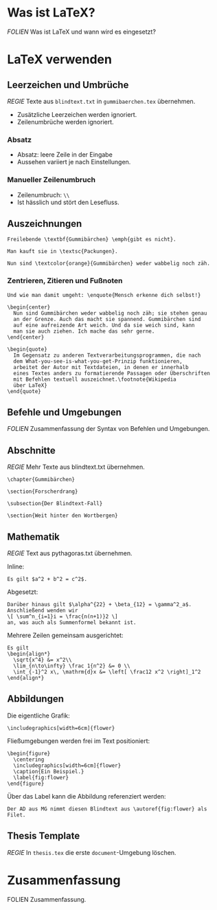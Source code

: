 # Was ist LaTeX?
*FOLIEN* Was ist LaTeX und wann wird es eingesetzt?

# LaTeX verwenden

## Leerzeichen und Umbrüche
*REGIE* Texte aus `blindtext.txt` in `gummibaerchen.tex` übernehmen.
* Zusätzliche Leerzeichen werden ignoriert.
* Zeilenumbrüche werden ignoriert.

### Absatz
* Absatz: leere Zeile in der Eingabe
* Aussehen variiert je nach Einstellungen.

### Manueller Zeilenumbruch
* Zeilenumbruch: `\\`
* Ist hässlich und stört den Lesefluss.

## Auszeichnungen
    Freilebende \textbf{Gummibärchen} \emph{gibt es nicht}.
    
    Man kauft sie in \textsc{Packungen}.
    
    Nun sind \textcolor{orange}{Gummibärchen} weder wabbelig noch zäh.

### Zentrieren, Zitieren und Fußnoten
    Und wie man damit umgeht: \enquote{Mensch erkenne dich selbst!}

    \begin{center}
      Nun sind Gummibärchen weder wabbelig noch zäh; sie stehen genau
      an der Grenze. Auch das macht sie spannend. Gummibärchen sind
      auf eine aufreizende Art weich. Und da sie weich sind, kann
      man sie auch ziehen. Ich mache das sehr gerne.
    \end{center}

    \begin{quote}
      Im Gegensatz zu anderen Textverarbeitungsprogrammen, die nach
      dem What-you-see-is-what-you-get-Prinzip funktionieren,
      arbeitet der Autor mit Textdateien, in denen er innerhalb
      eines Textes anders zu formatierende Passagen oder Überschriften
      mit Befehlen textuell auszeichnet.\footnote{Wikipedia
      über LaTeX}
    \end{quote}

## Befehle und Umgebungen
*FOLIEN* Zusammenfassung der Syntax von Befehlen und Umgebungen.

## Abschnitte
*REGIE* Mehr Texte aus blindtext.txt übernehmen.

    \chapter{Gummibärchen}
    
    \section{Forscherdrang}
    
    \subsection{Der Blindtext-Fall}
    
    \section{Weit hinter den Wortbergen}

## Mathematik
*REGIE* Text aus pythagoras.txt übernehmen.

Inline:

    Es gilt $a^2 + b^2 = c^2$.

Abgesetzt:

    Darüber hinaus gilt $\alpha^{22} + \beta_{12} = \gamma^2_a$.
    Anschließend wenden wir
    \[ \sum^n_{i=1}i = \frac{n(n+1)}2 \]
    an, was auch als Summenformel bekannt ist.

Mehrere Zeilen gemeinsam ausgerichtet:

    Es gilt
    \begin{align*}
      \sqrt{x^4} &= x^2\\
      \lim_{n\to\infty} \frac 1{n^2} &= 0 \\
      \int_{-1}^2 x\, \mathrm{d}x &= \left[ \frac12 x^2 \right]_1^2
    \end{align*}

## Abbildungen
Die eigentliche Grafik:

    \includegraphics[width=6cm]{flower}

Fließumgebungen werden frei im Text positioniert:

    \begin{figure}
      \centering
      \includegraphics[width=6cm]{flower}
      \caption{Ein Beispiel.}
      \label{fig:flower}
    \end{figure}

Über das Label kann die Abbildung referenziert werden:

    Der AD aus MG nimmt diesen Blindtext aus \autoref{fig:flower} als Filet.

## Thesis Template

*REGIE* In `thesis.tex` die erste `document`-Umgebung löschen.

# Zusammenfassung
FOLIEN Zusammenfassung.
